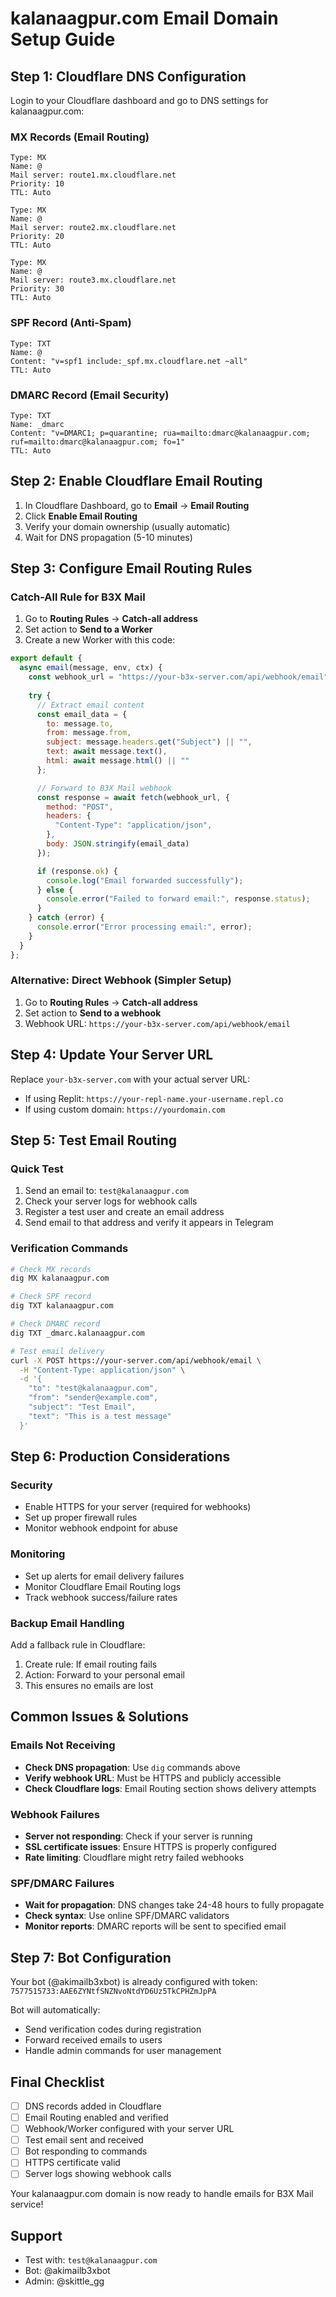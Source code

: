 # kalanaagpur.com Email Domain Setup Guide

## Step 1: Cloudflare DNS Configuration

Login to your Cloudflare dashboard and go to DNS settings for kalanaagpur.com:

### MX Records (Email Routing)
```
Type: MX
Name: @
Mail server: route1.mx.cloudflare.net
Priority: 10
TTL: Auto

Type: MX
Name: @
Mail server: route2.mx.cloudflare.net
Priority: 20
TTL: Auto

Type: MX
Name: @
Mail server: route3.mx.cloudflare.net
Priority: 30
TTL: Auto
```

### SPF Record (Anti-Spam)
```
Type: TXT
Name: @
Content: "v=spf1 include:_spf.mx.cloudflare.net ~all"
TTL: Auto
```

### DMARC Record (Email Security)
```
Type: TXT
Name: _dmarc
Content: "v=DMARC1; p=quarantine; rua=mailto:dmarc@kalanaagpur.com; ruf=mailto:dmarc@kalanaagpur.com; fo=1"
TTL: Auto
```

## Step 2: Enable Cloudflare Email Routing

1. In Cloudflare Dashboard, go to **Email** → **Email Routing**
2. Click **Enable Email Routing**
3. Verify your domain ownership (usually automatic)
4. Wait for DNS propagation (5-10 minutes)

## Step 3: Configure Email Routing Rules

### Catch-All Rule for B3X Mail
1. Go to **Routing Rules** → **Catch-all address**
2. Set action to **Send to a Worker**
3. Create a new Worker with this code:

```javascript
export default {
  async email(message, env, ctx) {
    const webhook_url = "https://your-b3x-server.com/api/webhook/email";
    
    try {
      // Extract email content
      const email_data = {
        to: message.to,
        from: message.from,
        subject: message.headers.get("Subject") || "",
        text: await message.text(),
        html: await message.html() || ""
      };

      // Forward to B3X Mail webhook
      const response = await fetch(webhook_url, {
        method: "POST",
        headers: {
          "Content-Type": "application/json",
        },
        body: JSON.stringify(email_data)
      });

      if (response.ok) {
        console.log("Email forwarded successfully");
      } else {
        console.error("Failed to forward email:", response.status);
      }
    } catch (error) {
      console.error("Error processing email:", error);
    }
  }
};
```

### Alternative: Direct Webhook (Simpler Setup)
1. Go to **Routing Rules** → **Catch-all address**
2. Set action to **Send to a webhook**
3. Webhook URL: `https://your-b3x-server.com/api/webhook/email`

## Step 4: Update Your Server URL

Replace `your-b3x-server.com` with your actual server URL:
- If using Replit: `https://your-repl-name.your-username.repl.co`
- If using custom domain: `https://yourdomain.com`

## Step 5: Test Email Routing

### Quick Test
1. Send an email to: `test@kalanaagpur.com`
2. Check your server logs for webhook calls
3. Register a test user and create an email address
4. Send email to that address and verify it appears in Telegram

### Verification Commands
```bash
# Check MX records
dig MX kalanaagpur.com

# Check SPF record
dig TXT kalanaagpur.com

# Check DMARC record
dig TXT _dmarc.kalanaagpur.com

# Test email delivery
curl -X POST https://your-server.com/api/webhook/email \
  -H "Content-Type: application/json" \
  -d '{
    "to": "test@kalanaagpur.com",
    "from": "sender@example.com", 
    "subject": "Test Email",
    "text": "This is a test message"
  }'
```

## Step 6: Production Considerations

### Security
- Enable HTTPS for your server (required for webhooks)
- Set up proper firewall rules
- Monitor webhook endpoint for abuse

### Monitoring
- Set up alerts for email delivery failures
- Monitor Cloudflare Email Routing logs
- Track webhook success/failure rates

### Backup Email Handling
Add a fallback rule in Cloudflare:
1. Create rule: If email routing fails
2. Action: Forward to your personal email
3. This ensures no emails are lost

## Common Issues & Solutions

### Emails Not Receiving
- **Check DNS propagation**: Use `dig` commands above
- **Verify webhook URL**: Must be HTTPS and publicly accessible
- **Check Cloudflare logs**: Email Routing section shows delivery attempts

### Webhook Failures
- **Server not responding**: Check if your server is running
- **SSL certificate issues**: Ensure HTTPS is properly configured
- **Rate limiting**: Cloudflare might retry failed webhooks

### SPF/DMARC Failures
- **Wait for propagation**: DNS changes take 24-48 hours to fully propagate
- **Check syntax**: Use online SPF/DMARC validators
- **Monitor reports**: DMARC reports will be sent to specified email

## Step 7: Bot Configuration

Your bot (@akimailb3xbot) is already configured with token:
`7577515733:AAE6ZYNtfSNZNvoNtdYD6Uz5TkCPHZmJpPA`

Bot will automatically:
- Send verification codes during registration
- Forward received emails to users
- Handle admin commands for user management

## Final Checklist

- [ ] DNS records added in Cloudflare
- [ ] Email Routing enabled and verified
- [ ] Webhook/Worker configured with your server URL
- [ ] Test email sent and received
- [ ] Bot responding to commands
- [ ] HTTPS certificate valid
- [ ] Server logs showing webhook calls

Your kalanaagpur.com domain is now ready to handle emails for B3X Mail service!

## Support
- Test with: `test@kalanaagpur.com`
- Bot: @akimailb3xbot
- Admin: @skittle_gg